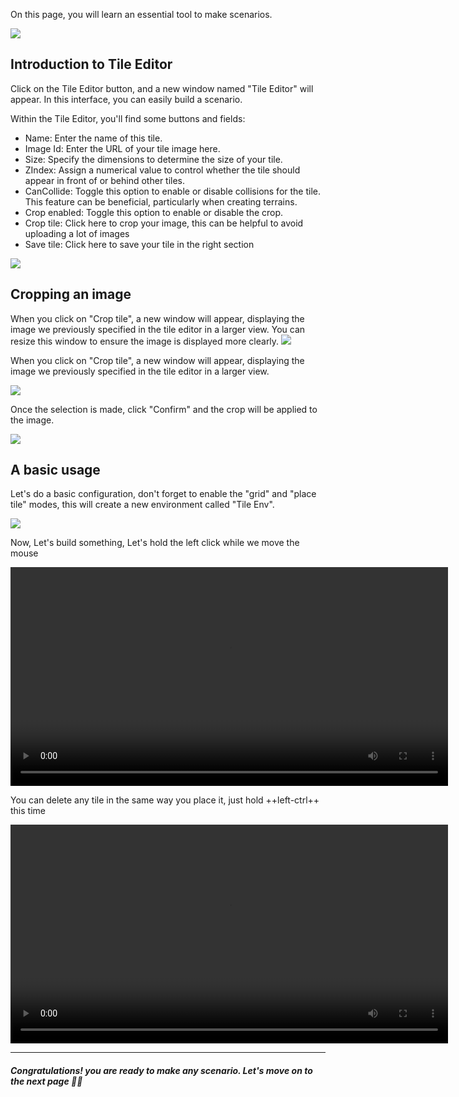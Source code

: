 On this page, you will learn an essential tool to make scenarios.

![](../../assets/upsideenginebar.png)

## Introduction to Tile Editor
Click on the Tile Editor button, and a new window named "Tile Editor" will appear. In this interface, you can easily build a scenario.

Within the Tile Editor, you'll find some buttons and fields:

- Name: Enter the name of this tile.
- Image Id: Enter the URL of your tile image here.
- Size: Specify the dimensions to determine the size of your tile.
- ZIndex: Assign a numerical value to control whether the tile should appear in front of or behind other tiles.
- CanCollide: Toggle this option to enable or disable collisions for the tile. This feature can be beneficial, particularly when creating terrains.
- Crop enabled: Toggle this option to enable or disable the crop.
- Crop tile: Click here to crop your image, this can be helpful to avoid uploading a lot of images
- Save tile: Click here to save your tile in the right section

![](../../assets/tileeditor.png)

## Cropping an image
When you click on "Crop tile", a new window will appear, displaying the image we previously specified in the tile editor in a larger view. You can resize this window to ensure the image is displayed more clearly.
![](../../assets/imageCropper1.png)

When you click on "Crop tile", a new window will appear, displaying the image we previously specified in the tile editor in a larger view.

![](../../assets/imageCropper2.png)

Once the selection is made, click "Confirm" and the crop will be applied to the image.

![](../../assets/tileeditor.png)


## A basic usage
Let's do a basic configuration, don't forget to enable the "grid" and "place tile" modes, this will create a new environment called "Tile Env".

![](../../assets/tileeditorinfo.png)

Now, Let's build something, Let's hold the left click while we move the mouse

<video width="700" controls>
  <source src="../../assets/drawingtiles.mp4" type="video/mp4">
</video>

You can delete any tile in the same way you place it, just hold ++left-ctrl++ this time

<video width="700" controls>
  <source src="../../assets/deletetiles.mp4" type="video/mp4">
</video>

___
##### Congratulations! you are ready to make any scenario. Let's move on to the next page 🎉🎉 

